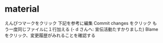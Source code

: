 # material

えんぴつマークをクリック
下記を参考に編集
Commit changes をクリック
もう一度同じファイルに１行加える (- d さんへ: 宣伝活動たすかりました)
Blame をクリック、変更履歴がみれることを確認する
